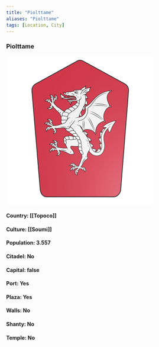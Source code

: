 ```yaml
---
title: "Piolttame"
aliases: "Piolttame"
tags: [Location, City]
---
```

### Piolttame
![](attachment/7ff3b402576115b99deccbf2d409534b.svg)

#### Country: [[Topoco]]

#### Culture: [[Soumi]]

#### Population: 3.557

#### Citadel: No

#### Capital: false

#### Port: Yes

#### Plaza: Yes

#### Walls: No

#### Shanty: No

#### Temple: No

